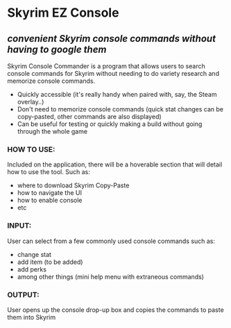# Skyrim EZ Console
## _convenient Skyrim console commands without having to google them_

Skyrim Console Commander is a program that allows users to search console commands for Skyrim without needing to do variety research and memorize console commands.

- Quickly accessible (it's really handy when paired with, say, the Steam overlay..)
- Don't need to memorize console commands (quick stat changes can be copy-pasted, other commands are also displayed)
- Can be useful for testing or quickly making a build without going through the whole game

### HOW TO USE:
Included on the application, there will be a hoverable section that will detail how to use the tool.
Such as:

- where to download Skyrim Copy-Paste
- how to navigate the UI
- how to enable console
- etc

### INPUT:
User can select from a few commonly used console commands such as:

- change stat
- add item (to be added)
- add perks
- among other things (mini help menu with extraneous commands)

### OUTPUT:
User opens up the console drop-up box and copies the commands to paste them into Skyrim
